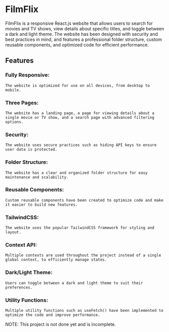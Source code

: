 # FilmFlix

 FilmFlix is a responsive React.js website that allows users to search for movies and TV shows, view details about specific titles, and toggle between a dark and light theme. The website has been designed with security and best practices in mind, and features a professional folder structure, custom reusable components, and optimized code for efficient performance.

## Features    

  ### Fully Responsive: 
    The website is optimized for use on all devices, from desktop to mobile.  
  ###  Three Pages: 
    The website has a landing page, a page for viewing details about a single movie or TV show, and a search page with advanced filtering options.   
  ###  Security:
    The website uses secure practices such as hiding API keys to ensure user data is protected.  
  ###  Folder Structure:
    The website has a clear and organized folder structure for easy maintenance and scalability.  
  ###  Reusable Components:
    Custom reusable components have been created to optimize code and make it easier to build new features.  
  ###  TailwindCSS:
    The website uses the popular TailwindCSS framework for styling and layout.  
  ###  Context API:
    Multiple contexts are used throughout the project instead of a single global context, to efficiently manage states.  
  ###  Dark/Light Theme:
    Users can toggle between a dark and light theme to suit their preferences.  
  ###  Utility Functions:
    Multiple utility functions such as useFetch() have been implemented to optimize the code and improve performance.  
  
  NOTE: This project is not done yet and is incomplete.   